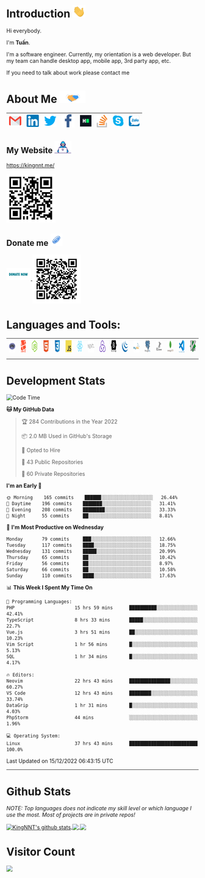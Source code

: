 # Introduction <img src="https://github.com/KingNNT/KingNNT/blob/master/assets/images/gifs/hi.gif" height="32px">

Hi everybody.

I'm **Tuấn**.

I'm a software engineer. Currently, my orientation is a web developer. But my team can handle desktop app, mobile app, 3rd party app, etc.

If you need to talk about work please contact me

# About Me <img src="https://github.com/KingNNT/KingNNT/blob/master/assets/images/gifs/Handshake.gif" height="32px">

| [<img src="https://github.com/KingNNT/KingNNT/blob/master/assets/images/icons/Gmail.svg" alt="Gmail logo" height="32">](mailto:Dev.KingNNT@gmail.com) | [<img src="https://github.com/KingNNT/KingNNT/blob/master/assets/images/icons/Linkedin.svg" alt="Linkedin Logo" width="32">](https://in.linkedin.com/in/kingnnt) | [<img src="https://github.com/KingNNT/KingNNT/blob/master/assets/images/icons/Twitter.svg" alt="Twitter Logo" width="32">](https://twitter.com/King_NNT) | [<img src="https://github.com/KingNNT/KingNNT/blob/master/assets/images/icons/facebook.svg" alt="Facebook logo" width="34">](https://facebook.com/Kinggg.NNT) | [<img src="https://github.com/KingNNT/KingNNT/blob/master/assets/images/icons/HackerRank.svg" alt="HackerRank Logo" width="30">](https://www.hackerrank.com/Dev_KingNNT) | [<img src="https://github.com/KingNNT/KingNNT/blob/master/assets/images/icons/stackoverflow.svg" alt="Stackoverflow Logo" width="28">](https://stackoverflow.com/users/12560659/king-nnt) | [<img src="https://github.com/KingNNT/KingNNT/blob/master/assets/images/icons/skype.svg" alt="Skype Logo" width="28">](https://join.skype.com/invite/eqRpzcC8cGsf) | [<img src="https://github.com/KingNNT/KingNNT/blob/master/assets/images/icons/zalo.svg" alt="Zalo Logo" width="28">](https://zalo.me/kingnnt) |
| :---------------------------------------------------------------------------------------------------------------------------------------------------: | :--------------------------------------------------------------------------------------------------------------------------------------------------------------: | :------------------------------------------------------------------------------------------------------------------------------------------------------: | :-----------------------------------------------------------------------------------------------------------------------------------------------------------: | :----------------------------------------------------------------------------------------------------------------------------------------------------------------------: | :---------------------------------------------------------------------------------------------------------------------------------------------------------------------------------------: | :----------------------------------------------------------------------------------------------------------------------------------------------------------------: | :-------------------------------------------------------------------------------------------------------------------------------------------: |

## My Website <img src="https://github.com/KingNNT/KingNNT/blob/master/assets/images/gifs/developer.gif" height="32px">

<a href="https://kingnnt.me/" height="64">https://kingnnt.me/</a>

<img align='center' height='128' width="128" src="https://github.com/KingNNT/KingNNT/blob/master/assets/images/qrcodes/QRCode_MyProfile.svg" />

## Donate me <img src="https://github.com/KingNNT/KingNNT/blob/master/assets/images/gifs/coin.gif" height="32px">

<a align='center' href="https://github.com/KingNNT/KingNNT/blob/master/Donate.md">
  <img src="https://github.com/KingNNT/KingNNT/blob/master/assets/images/gifs/donate.gif" height="32px">
</a>

<img align='center' height='128' width="128" src="https://github.com/KingNNT/KingNNT/blob/master/assets/images/qrcodes/QRCode_DonateLink.svg" />

# Languages and Tools:

| <img align='left' height="32" width="32" src="https://raw.githubusercontent.com/devicons/devicon/master/icons/php/php-original.svg" /> | <img align='left' height="32" width="32" src="https://raw.githubusercontent.com/devicons/devicon/master/icons/laravel/laravel-plain-wordmark.svg" /> | <img align='left' height="32" width="32" src="https://raw.githubusercontent.com/devicons/devicon/master/icons/nodejs/nodejs-original.svg" /> | <img align='left' height="32" width="32" src="https://raw.githubusercontent.com/devicons/devicon/master/icons/html5/html5-original.svg" /> | <img align='left' height="32" width="32" src="https://raw.githubusercontent.com/devicons/devicon/master/icons/css3/css3-original.svg" /> | <img align='left' height="32" width="32" src="https://raw.githubusercontent.com/devicons/devicon/master/icons/javascript/javascript-original.svg" /> | <img align='left' height="32" width="32" src="https://raw.githubusercontent.com/devicons/devicon/master/icons/react/react-original.svg" /> | <img align='left' height="32" width="32" src="https://raw.githubusercontent.com/devicons/devicon/master/icons/nextjs/nextjs-original-wordmark.svg" /> | <img align='left' height="32" width="32" src="https://raw.githubusercontent.com/devicons/devicon/master/icons/redux/redux-original.svg" /> | <img align='left' height="32" width="32" src="https://raw.githubusercontent.com/devicons/devicon/master/icons/bootstrap/bootstrap-plain-wordmark.svg" /> | <img align='left' height="32" width="32" src="https://raw.githubusercontent.com/devicons/devicon/master/icons/jquery/jquery-original.svg" /> | <img align='left' height="32" width="32" src="https://raw.githubusercontent.com/devicons/devicon/master/icons/mysql/mysql-original-wordmark.svg" /> | <img align='left' height="32" width="32" src="https://raw.githubusercontent.com/devicons/devicon/master/icons/postgresql/postgresql-original-wordmark.svg" /> | <img align='left' height="32" width="32" src="https://raw.githubusercontent.com/devicons/devicon/master/icons/microsoftsqlserver/microsoftsqlserver-plain-wordmark.svg" /> | <img align='left' height="32" width="32" src="https://raw.githubusercontent.com/devicons/devicon/master/icons/mongodb/mongodb-original-wordmark.svg" /> | <img align='left' height="32" width="32" src="https://raw.githubusercontent.com/devicons/devicon/master/icons/vscode/vscode-original-wordmark.svg" /> | <img align='left' height="32" width="32" src="https://raw.githubusercontent.com/devicons/devicon/master/icons/vim/vim-original.svg" /> |
| :------------------------------------------------------------------------------------------------------------------------------------: | :--------------------------------------------------------------------------------------------------------------------------------------------------: | :------------------------------------------------------------------------------------------------------------------------------------------: | :----------------------------------------------------------------------------------------------------------------------------------------: | :--------------------------------------------------------------------------------------------------------------------------------------: | :--------------------------------------------------------------------------------------------------------------------------------------------------: | :----------------------------------------------------------------------------------------------------------------------------------------: | :---------------------------------------------------------------------------------------------------------------------------------------------------: | :----------------------------------------------------------------------------------------------------------------------------------------- | :------------------------------------------------------------------------------------------------------------------------------------------------------: | :------------------------------------------------------------------------------------------------------------------------------------------: | :-------------------------------------------------------------------------------------------------------------------------------------------------: | :-----------------------------------------------------------------------------------------------------------------------------------------------------------: | :------------------------------------------------------------------------------------------------------------------------------------------------------------------------: | :-----------------------------------------------------------------------------------------------------------------------------------------------------: | :---------------------------------------------------------------------------------------------------------------------------------------------------: | :------------------------------------------------------------------------------------------------------------------------------------: |

---

# Development Stats

<!--START_SECTION:waka-->
![Code Time](http://img.shields.io/badge/Code%20Time-3%2C519%20hrs%2023%20mins-blue)

**🐱 My GitHub Data** 

> 🏆 284 Contributions in the Year 2022
 > 
> 📦 2.0 MB Used in GitHub's Storage 
 > 
> 💼 Opted to Hire
 > 
> 📜 43 Public Repositories 
 > 
> 🔑 60 Private Repositories  
 > 
**I'm an Early 🐤** 

```text
🌞 Morning    165 commits    ██████░░░░░░░░░░░░░░░░░░░   26.44% 
🌆 Daytime    196 commits    ███████░░░░░░░░░░░░░░░░░░   31.41% 
🌃 Evening    208 commits    ████████░░░░░░░░░░░░░░░░░   33.33% 
🌙 Night      55 commits     ██░░░░░░░░░░░░░░░░░░░░░░░   8.81%

```
📅 **I'm Most Productive on Wednesday** 

```text
Monday       79 commits     ███░░░░░░░░░░░░░░░░░░░░░░   12.66% 
Tuesday      117 commits    ████░░░░░░░░░░░░░░░░░░░░░   18.75% 
Wednesday    131 commits    █████░░░░░░░░░░░░░░░░░░░░   20.99% 
Thursday     65 commits     ██░░░░░░░░░░░░░░░░░░░░░░░   10.42% 
Friday       56 commits     ██░░░░░░░░░░░░░░░░░░░░░░░   8.97% 
Saturday     66 commits     ██░░░░░░░░░░░░░░░░░░░░░░░   10.58% 
Sunday       110 commits    ████░░░░░░░░░░░░░░░░░░░░░   17.63%

```


📊 **This Week I Spent My Time On** 

```text
💬 Programming Languages: 
PHP                      15 hrs 59 mins      ██████████░░░░░░░░░░░░░░░   42.41% 
TypeScript               8 hrs 33 mins       █████░░░░░░░░░░░░░░░░░░░░   22.7% 
Vue.js                   3 hrs 51 mins       ██░░░░░░░░░░░░░░░░░░░░░░░   10.23% 
Vim Script               1 hr 56 mins        █░░░░░░░░░░░░░░░░░░░░░░░░   5.13% 
SQL                      1 hr 34 mins        █░░░░░░░░░░░░░░░░░░░░░░░░   4.17%

🔥 Editors: 
Neovim                   22 hrs 43 mins      ███████████████░░░░░░░░░░   60.27% 
VS Code                  12 hrs 43 mins      ████████░░░░░░░░░░░░░░░░░   33.74% 
DataGrip                 1 hr 31 mins        █░░░░░░░░░░░░░░░░░░░░░░░░   4.03% 
PhpStorm                 44 mins             ░░░░░░░░░░░░░░░░░░░░░░░░░   1.96%

💻 Operating System: 
Linux                    37 hrs 43 mins      █████████████████████████   100.0%

```


 Last Updated on 15/12/2022 06:43:15 UTC
<!--END_SECTION:waka-->

---

# Github Stats

_NOTE: Top languages does not indicate my skill level or which language I use the most. Most of projects are in private repos!_

<a href="https://github.com/KingNNT">
  <img align="center" src="https://github-readme-stats.vercel.app/api?username=KingNNT&show_icons=true&theme=gruvbox&count_private=true" alt="KingNNT's github stats" />
</a>

<a href="https://github.com/KingNNT">
  <img align="center" src="https://github-readme-stats.vercel.app/api/top-langs/?username=KingNNT&layout=compact&theme=gruvbox&count_private=true&how_icons=true" />
</a>

<a href="https://github.com/KingNNT">
  <img align="center" src="https://github-readme-stats.vercel.app/api/pin/?username=KingNNT&repo=MS-Tools&theme=gruvbox" />
</a>

# Visitor Count

<img src="https://profile-counter.glitch.me/KingNNT/count.svg" />
